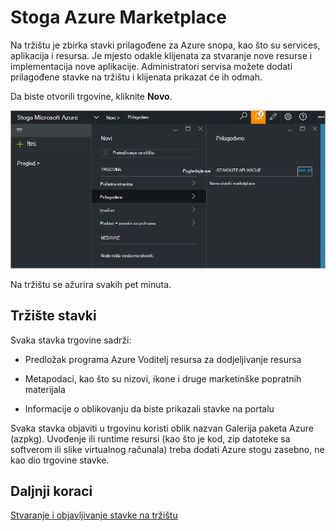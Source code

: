 <properties
    pageTitle="Objavljivanje prilagođene trgovine stavke u stogu Azure (administrator servisa) | Microsoft Azure"
    description="Administrator servisa Saznajte kako objaviti prilagođene trgovine stavke u stogu Azure."
    services="azure-stack"
    documentationCenter=""
    authors="rupisure"
    manager="byronr"
    editor=""/>

<tags
    ms.service="azure-stack"
    ms.workload="na"
    ms.tgt_pltfrm="na"
    ms.devlang="na"
    ms.topic="article"
    ms.date="09/26/2016"
    ms.author="rupisure"/>

# <a name="the-azure-stack-marketplace"></a>Stoga Azure Marketplace

Na tržištu je zbirka stavki prilagođene za Azure snopa, kao što su services, aplikacija i resursa. Je mjesto odakle klijenata za stvaranje nove resurse i implementacija nove aplikacije. Administratori servisa možete dodati prilagođene stavke na tržištu i klijenata prikazat će ih odmah.

Da biste otvorili trgovine, kliknite **Novo**.

![](media/azure-stack-publish-custom-marketplace-item/image1.png)

Na tržištu se ažurira svakih pet minuta.

## <a name="marketplace-items"></a>Tržište stavki

Svaka stavka trgovine sadrži:

-   Predložak programa Azure Voditelj resursa za dodjeljivanje resursa

-   Metapodaci, kao što su nizovi, ikone i druge marketinške popratnih materijala

-   Informacije o oblikovanju da biste prikazali stavke na portalu

Svaka stavka objaviti u trgovinu koristi oblik nazvan Galerija paketa Azure (azpkg). Uvođenje ili runtime resursi (kao što je kod, zip datoteke sa softverom ili slike virtualnog računala) treba dodati Azure stogu zasebno, ne kao dio trgovine stavke. 

## <a name="next-steps"></a>Daljnji koraci

[Stvaranje i objavljivanje stavke na tržištu](azure-stack-create-and-publish-marketplace-item.md)
